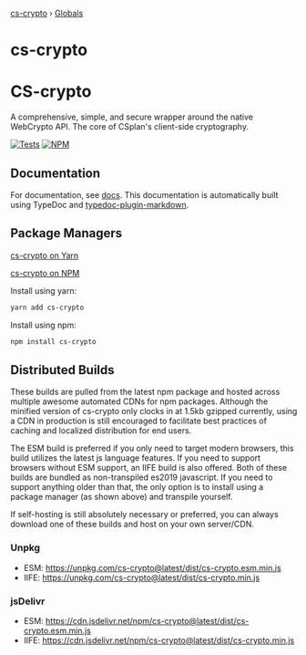 [cs-crypto](README.md) › [Globals](globals.md)

# cs-crypto

# CS-crypto
A comprehensive, simple, and secure wrapper around the native WebCrypto API. The core of CSplan's client-side cryptography.

[![Tests](https://img.shields.io/github/workflow/status/very-amused/cs-crypto/Tests?label=Tests&logo=github&style=flat-square)](https://github.com/very-amused/CS-crypto/actions?query=workflow%3ATests)
[![NPM](https://img.shields.io/npm/v/cs-crypto?color=darkred&logo=npm&style=flat-square)](https://www.npmjs.com/package/cs-crypto)

## Documentation
For documentation, see [docs](docs/globals.md). This documentation is automatically built using TypeDoc and [typedoc-plugin-markdown](https://www.npmjs.com/package/typedoc-plugin-markdown).

## Package Managers
[cs-crypto on Yarn](https://yarn.pm/cs-crypto)

[cs-crypto on NPM](https://www.npmjs.com/package/cs-crypto)

Install using yarn:
```sh
yarn add cs-crypto
```
Install using npm:
```sh
npm install cs-crypto
```

## Distributed Builds
These builds are pulled from the latest npm package and hosted across multiple awesome automated CDNs for npm packages. Although the minified version of cs-crypto only clocks in at 1.5kb gzipped currently, using a CDN in production is still encouraged to facilitate best practices of caching and localized distribution for end users.

The ESM build is preferred if you only need to target modern browsers, this build utilizes the latest js language features. If you need to support browsers without ESM support, an IIFE build is also offered. Both of these builds are bundled as non-transpiled es2019 javascript. If you need to support anything older than that, the only option is to install using a package manager (as shown above) and transpile yourself.

If self-hosting is still absolutely necessary or preferred, you can always download one of these builds and host on your own server/CDN.

### Unpkg
- ESM: https://unpkg.com/cs-crypto@latest/dist/cs-crypto.esm.min.js
- IIFE: https://unpkg.com/cs-crypto@latest/dist/cs-crypto.min.js

### jsDelivr
- ESM: https://cdn.jsdelivr.net/npm/cs-crypto@latest/dist/cs-crypto.esm.min.js
- IIFE: https://cdn.jsdelivr.net/npm/cs-crypto@latest/dist/cs-crypto.min.js

